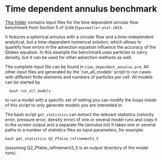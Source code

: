 # Time dependent annulus benchmark

[This folder](https://github.com/geodynamics/aspect/tree/main/benchmarks/time_dependent_annulus)
contains input files for the time dependent annular flow benchmark from Section 5 of
{cite:t}`gassmoller:etal:2019`.

It features a spherical annulus with a circular flow and a
time-independent analytical, but a time-dependent numerical solution,
which allows to quantify how errors in the advection equation
influence the accuracy of the Stokes equation. In this example
the benchmark uses particles to carry density, but it can be
used for other advection methods as well.

The complete input file can be found in `time_dependent_annulus.prm`.
All other input files are generated by the 'run_all_models' script
to run cases with different finite elements and numbers of particles
per cell. All models can be started by

```
  bash run_all_models
```

to run a model with a specific set of setting you can modify the loops
inside of this script to only generate models you are interested in.

The bash script `get_statistics` can extract the relevant statistics
(velocity error, pressure error, density error)
of one or several model runs and copy it to the screen output and a
separate file (annulus.txt)
It takes one or several paths to a number of statistics
files as input parameters, for example:

```
bash get_statistics Q2_Pfalse_refinement3_5
```

(assuming Q2_Pfalse_refinement3_5 is an output directory of the model runs).
